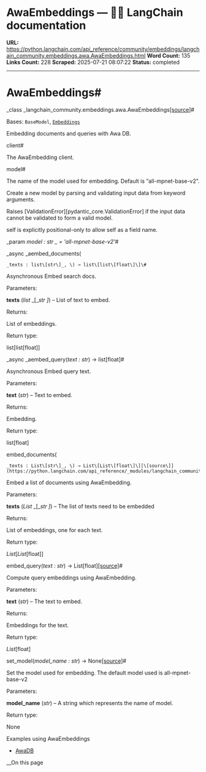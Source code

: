 # AwaEmbeddings — 🦜🔗 LangChain  documentation

**URL:** https://python.langchain.com/api_reference/community/embeddings/langchain_community.embeddings.awa.AwaEmbeddings.html
**Word Count:** 135
**Links Count:** 228
**Scraped:** 2025-07-21 08:07:22
**Status:** completed

---

# AwaEmbeddings\#

_class _langchain\_community.embeddings.awa.AwaEmbeddings[\[source\]](https://python.langchain.com/api_reference/_modules/langchain_community/embeddings/awa.html#AwaEmbeddings)\#     

Bases: `BaseModel`, [`Embeddings`](https://python.langchain.com/api_reference/core/embeddings/langchain_core.embeddings.embeddings.Embeddings.html#langchain_core.embeddings.embeddings.Embeddings "langchain_core.embeddings.embeddings.Embeddings")

Embedding documents and queries with Awa DB.

client\#     

The AwaEmbedding client.

model\#     

The name of the model used for embedding. Default is “all-mpnet-base-v2”.

Create a new model by parsing and validating input data from keyword arguments.

Raises \[ValidationError\]\[pydantic\_core.ValidationError\] if the input data cannot be validated to form a valid model.

self is explicitly positional-only to allow self as a field name.

_param _model _: str_ _ = 'all-mpnet-base-v2'_\#     

_async _aembed\_documents\(

    _texts : list\[str\]_, \) → list\[list\[float\]\]\#     

Asynchronous Embed search docs.

Parameters:     

**texts** \(_list_ _\[__str_ _\]_\) – List of text to embed.

Returns:     

List of embeddings.

Return type:     

list\[list\[float\]\]

_async _aembed\_query\(_text : str_\) → list\[float\]\#     

Asynchronous Embed query text.

Parameters:     

**text** \(_str_\) – Text to embed.

Returns:     

Embedding.

Return type:     

list\[float\]

embed\_documents\(

    _texts : List\[str\]_, \) → List\[List\[float\]\][\[source\]](https://python.langchain.com/api_reference/_modules/langchain_community/embeddings/awa.html#AwaEmbeddings.embed_documents)\#     

Embed a list of documents using AwaEmbedding.

Parameters:     

**texts** \(_List_ _\[__str_ _\]_\) – The list of texts need to be embedded

Returns:     

List of embeddings, one for each text.

Return type:     

_List_\[_List_\[float\]\]

embed\_query\(_text : str_\) → List\[float\][\[source\]](https://python.langchain.com/api_reference/_modules/langchain_community/embeddings/awa.html#AwaEmbeddings.embed_query)\#     

Compute query embeddings using AwaEmbedding.

Parameters:     

**text** \(_str_\) – The text to embed.

Returns:     

Embeddings for the text.

Return type:     

_List_\[float\]

set\_model\(_model\_name : str_\) → None[\[source\]](https://python.langchain.com/api_reference/_modules/langchain_community/embeddings/awa.html#AwaEmbeddings.set_model)\#     

Set the model used for embedding. The default model used is all-mpnet-base-v2

Parameters:     

**model\_name** \(_str_\) – A string which represents the name of model.

Return type:     

None

Examples using AwaEmbeddings

  * [AwaDB](https://python.langchain.com/docs/integrations/providers/awadb/)

__On this page